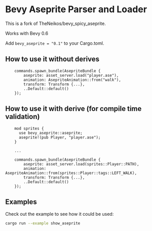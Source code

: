 # Bevy Aseprite Parser and Loader

This is a fork of TheNeikos/bevy_spicy_aseprite.

Works with Bevy 0.6

Add `bevy_aseprite = "0.1"` to your Cargo.toml.


## How to use it without derives

```rust,ignore
    commands.spawn_bundle(AsepriteBundle {
        aseprite: asset_server.load("player.ase"),
        animation: AsepriteAnimation::from("walk"),
        transform: Transform {...},
        ..Default::default()
    });
```
    

## How to use it with derive (for compile time validation)

```rust,ignore
    mod sprites {
      use bevy_aseprite::aseprite;
      aseprite!(pub Player, "player.ase");
    }

    ...

    commands.spawn_bundle(AsepriteBundle {
        aseprite: asset_server.load(sprites::Player::PATH),
        animation: AsepriteAnimation::from(sprites::Player::tags::LEFT_WALK),
        transform: Transform {...},
        ..Default::default()
    });
```

## Examples

Check out the example to see how it could be used:

```bash
cargo run --example show_aseprite
```
